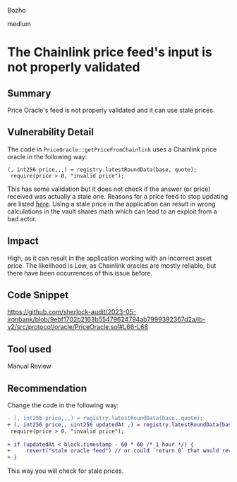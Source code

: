 Bozho

medium

# The Chainlink price feed's input is not properly validated

## Summary

Price Oracle's feed is not properly validated and it can use stale prices.

## Vulnerability Detail

The code in `PriceOracle::getPriceFromChainlink` uses a Chainlink price oracle in the following way:

```solidity
(, int256 price,,,) = registry.latestRoundData(base, quote);
 require(price > 0, "invalid price");
```
This has some validation but it does not check if the answer (or price) received was actually a stale one. Reasons for a price feed to stop updating are listed [here](https://ethereum.stackexchange.com/questions/133242/how-future-resilient-is-a-chainlink-price-feed/133843#133843). Using a stale price in the application can result in wrong calculations in the vault shares math which can lead to an exploit from a bad actor.

## Impact

High, as it can result in the application working with an incorrect asset price. The likelihood is Low, as Chainlink oracles are mostly reliable, but there have been occurrences of this issue before.

## Code Snippet

https://github.com/sherlock-audit/2023-05-ironbank/blob/9ebf1702b2163b55479624794ab7999392367d2a/ib-v2/src/protocol/oracle/PriceOracle.sol#L66-L68

## Tool used

Manual Review

## Recommendation

Change the code in the following way:
```diff
- (, int256 price,,,) = registry.latestRoundData(base, quote);
+ (, int256 price,, uint256 updatedAt ,) = registry.latestRoundData(base, quote);
 require(price > 0, "invalid price");
 
+ if (updatedAt < block.timestamp - 60 * 60 /* 1 hour */) {
+     revert("stale oracle feed") // or could `return 0` that would revert on most functions as well
+ }
```

This way you will check for stale prices.